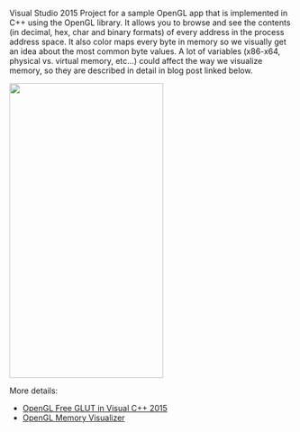 Visual Studio 2015 Project for a sample OpenGL app that is implemented in C++ using the OpenGL library. It allows you to browse and see the contents (in decimal, hex, char and binary formats) of every address in the process address space. It also color maps every byte in memory so we visually get an idea about the most common byte values. A lot of variables (x86-x64, physical vs. virtual memory, etc…) could affect the way we visualize memory, so they are described in detail in blog post linked below.

<img class="alignnone size-full wp-image-432" title="Memory Visualizer - Hot" src="http://alibad.files.wordpress.com/2010/04/memviz1.jpg" alt="" width="273" height="523" />

More details: 

* [OpenGL Free GLUT in Visual C++ 2015](http://open-gl.com/2015/10/08/opengl-freeglut-in-visual-studio-2015/)
* [OpenGL Memory Visualizer](http://open-gl.com/2010/04/08/memviz/)
